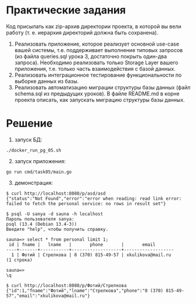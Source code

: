 # Практические задания
Код присылать как zip-архив директории проекта, в которой вы вели работу (т. е. иерархия директорий должна быть сохранена).
1. Реализовать приложение, которое реализует основной use-case вашей системы, т.е. поддерживает выполнение типовых запросов  (из файла queries.sql урока 3, достаточно покрыть один-два запроса). Необходимо реализовать только Storage Layer вашего приложения, т.е. только часть взаимодействия с базой данных.
1. Реализовать интеграционное тестирование функциональности по выборке данных из  базы.
1. Реализовать автоматизацию миграции структуры базы данных (файл schema.sql из предыдущих уроков). В файле README.md в корне проекта описать, как запускать миграцию структуры базы данных.

# Решение

1. запуск БД:
```
./docker_run_pg_05.sh
```
2. запуск приложения:
```
go run cmd/task05/main.go
```
3. демонстрация:
```
$ curl http://localhost:8080/p/asd/asd                                                                          
{"status":"Not Found","error":"error when reading: read link error: failed to fetch the personal service: no rows in result set"}

$ psql -U sanya -d sauna -h localhost
Пароль пользователя sanya: 
psql (13.4 (Debian 13.4-3))
Введите "help", чтобы получить справку.

sauna=> select * from personal limit 1;
 id | fname |   lname   |       phone       |       email       
----+-------+-----------+-------------------+-------------------
  1 | Фотий | Стрелкова | 8 (370) 815-49-57 | xkulikova@mail.ru
(1 строка)

sauna=> 
\q

$ curl http://localhost:8080/p/Фотий/Стрелкова
{"id":1,"fname":"Фотий","lname":"Стрелкова","phone":"8 (370) 815-49-57","email":"xkulikova@mail.ru"}
```